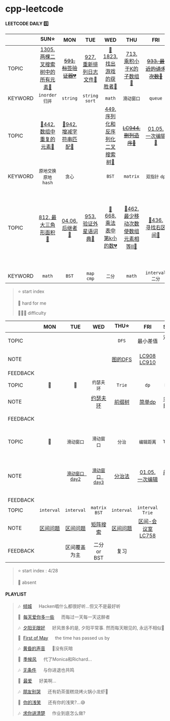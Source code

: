 # cpp-leetcode

#### LEETCODE DAILY  5️⃣

|       |SUN⭐|MON|TUE|WED|THU|FRI|SAT|
|  ---  |:-:|:-:|:-:|:-:|:-:|:-:|:-:|
|TOPIC  |[1305. 两棵二叉搜索树中的所有元素🧡](https://github.com/MyLeetCodeRecord/cpp-leetcode/blob/master/workspace/1305.%E4%B8%A4%E6%A3%B5%E4%BA%8C%E5%8F%89%E6%90%9C%E7%B4%A2%E6%A0%91%E4%B8%AD%E7%9A%84%E6%89%80%E6%9C%89%E5%85%83%E7%B4%A0.cpp)|[~~591. 标签验证器💔~~](https://leetcode-cn.com/problems/tag-validator/)|[927. 重新排列日志文件💚](https://github.com/MyLeetCodeRecord/cpp-leetcode/blob/master/workspace/937.%E9%87%8D%E6%96%B0%E6%8E%92%E5%88%97%E6%97%A5%E5%BF%97%E6%96%87%E4%BB%B6.cpp)|[📌1823. 找出游戏的获胜者🧡](https://github.com/MyLeetCodeRecord/cpp-leetcode/blob/master/markdown/LC1823.%20%E6%89%BE%E5%87%BA%E6%B8%B8%E6%88%8F%E7%9A%84%E8%8E%B7%E8%83%9C%E8%80%85.md)|[713. 乘积小于K的子数组🧡](https://github.com/MyLeetCodeRecord/cpp-leetcode/blob/master/workspace/713.%E4%B9%98%E7%A7%AF%E5%B0%8F%E4%BA%8E-k-%E7%9A%84%E5%AD%90%E6%95%B0%E7%BB%84.cpp)|[~~933. 最近的请求次数💚~~](https://leetcode-cn.com/problems/number-of-recent-calls/)|[📌433. 最小基因变化🧡](https://github.com/MyLeetCodeRecord/cpp-leetcode/blob/master/markdown/LC433.%20%E6%9C%80%E5%B0%8F%E5%9F%BA%E5%9B%A0%E5%8F%98%E5%8C%96.md)|
|KEYWORD|`inorder`<br>`归并`|`string`|`string` `sort`|`math`|`滑动窗口`|`queue`|`BFS`|
|TOPIC  |[📌442. 数组中重复的元素🧡](https://github.com/MyLeetCodeRecord/cpp-leetcode/blob/master/markdown/LC422.%20%E6%95%B0%E7%BB%84%E4%B8%AD%E9%87%8D%E5%A4%8D%E7%9A%84%E6%95%B0%E6%8D%AE.md)|[📌942. 增减字符串匹配💚](https://github.com/MyLeetCodeRecord/cpp-leetcode/blob/master/markdown/LC942.%20%E5%A2%9E%E5%87%8F%E5%AD%97%E7%AC%A6%E4%B8%B2%E5%8C%B9%E9%85%8D.md)|   |[449. 序列化和反序列化二叉搜索树🧡](https://github.com/MyLeetCodeRecord/cpp-leetcode/blob/master/workspace/449.%E5%BA%8F%E5%88%97%E5%8C%96%E5%92%8C%E5%8F%8D%E5%BA%8F%E5%88%97%E5%8C%96%E4%BA%8C%E5%8F%89%E6%90%9C%E7%B4%A2%E6%A0%91.cpp)|[~~LC944. 删列造序💚~~](https://github.com/MyLeetCodeRecord/cpp-leetcode/blob/master/workspace/944.%E5%88%A0%E5%88%97%E9%80%A0%E5%BA%8F.cpp)|[01.05. 一次编辑🧡](https://github.com/MyLeetCodeRecord/cpp-leetcode/blob/master/markdown/01.05.%20%E4%B8%80%E6%AC%A1%E7%BC%96%E8%BE%91.md)||
|KEYWORD|`原地交换`<br>`原地hash`|`贪心`|   |`BST`|`matrix`|`双指针` `dp`||
|TOPIC  |[812. 最大三角形面积💚](https://github.com/MyLeetCodeRecord/cpp-leetcode/blob/master/markdown/LC812.%20%E6%9C%80%E5%A4%A7%E4%B8%89%E8%A7%92%E5%BD%A2%E9%9D%A2%E7%A7%AF.md)|[04.06. 后继者🧡](https://github.com/MyLeetCodeRecord/cpp-leetcode/blob/master/markdown/04.06.%20%E5%90%8E%E7%BB%A7%E8%80%85.md)|[953. 验证外星语词典💚](https://github.com/MyLeetCodeRecord/cpp-leetcode/blob/master/workspace/953.%E9%AA%8C%E8%AF%81%E5%A4%96%E6%98%9F%E8%AF%AD%E8%AF%8D%E5%85%B8.cpp)|[📌668. 乘法表中第k小的数💔](https://github.com/MyLeetCodeRecord/cpp-leetcode/blob/master/markdown/LC668.%20%E4%B9%98%E6%B3%95%E8%A1%A8%E4%B8%AD%E7%AC%ACK%E5%B0%8F%E7%9A%84%E6%95%B0.md)|[📌462. 最少移动次数使数组元素相等Ⅱ🧡](https://leetcode.cn/problems/minimum-moves-to-equal-array-elements-ii/solution/by-fuxuemingzhu-13z3/)|[📌436. 寻找右区间🧡](https://leetcode.cn/problems/find-right-interval/solution/xun-zhao-you-qu-jian-by-leetcode-solutio-w2ic/)|[961. 在长度 2N 的数组中找出重复 N 次的元素💚]()|
|KEYWORD|`math`|`BST`|`map` `cmp`|`二分`|`math`|`interval` `二分`|`map` `math`|

> ⭐ start index   
> 
> 📌 hard for me        
> 
> 💚🧡💔 difficulty   



|        |MON|TUE|WED|THU⭐|FRI|SAT|SUN|
|  ---   |:-:|:-:|:-:|:-:|:-:|:-:|:-:|
|TOPIC   |   |   |   |`DFS`|最小差值|双周赛|`滑动窗口`|
|NOTE    |   |   |   |[图的DFS](https://github.com/MyLeetCodeRecord/cpp-leetcode/blob/master/markdown/%E4%B8%93%E9%A2%98%20-%20DFS.md)|[LC908](https://github.com/MyLeetCodeRecord/cpp-leetcode/blob/master/908.%E6%9C%80%E5%B0%8F%E5%B7%AE%E5%80%BC-i.cpp)<br>[LC910](https://github.com/MyLeetCodeRecord/cpp-leetcode/blob/master/910.%E6%9C%80%E5%B0%8F%E5%B7%AE%E5%80%BC-ii.cpp)|   |[`滑动窗口 day1`](https://github.com/MyLeetCodeRecord/cpp-leetcode/blob/master/markdown/%E4%B8%93%E9%A2%98%20-%20%E6%BB%91%E5%8A%A8%E7%AA%97%E5%8F%A3.md)|
|FEEDBACK|   |   |   |   |   |   |   |
|TOPIC   |📅|📅|`约瑟夫环`|`Trie`|`dp`|`BFS`|周赛[1824]|
|NOTE    |   |   |[约瑟夫环](https://github.com/MyLeetCodeRecord/cpp-leetcode/blob/master/markdown/LC1823.%20%E6%89%BE%E5%87%BA%E6%B8%B8%E6%88%8F%E7%9A%84%E8%8E%B7%E8%83%9C%E8%80%85.md)|[前缀树](https://github.com/MyLeetCodeRecord/cpp-leetcode/blob/master/markdown/%E4%B8%93%E9%A2%98%20-%20Trie.md)|[简单dp](https://github.com/MyLeetCodeRecord/cpp-leetcode/blob/master/markdown/%E4%B8%93%E9%A2%98%20-%20DP.md)|[多源BFS](https://github.com/MyLeetCodeRecord/cpp-leetcode/blob/master/markdown/%E4%B8%93%E9%A2%98%20-%20BFS.md)|[dp](https://github.com/MyLeetCodeRecord/cpp-leetcode/blob/master/markdown/LC6058.%20%E7%BB%9F%E8%AE%A1%E6%89%93%E5%AD%97%E6%96%B9%E6%A1%88%E6%95%B0.md)|
|FEEDBACK|   |   |   |   |   |   |耶 今天三题耶|
|TOPIC   |📅|`滑动窗口`|`滑动窗口`|`分治`|`编辑距离`|`Trie`|周赛[1882]<br>`区间合并`|
|NOTE    |   |[`滑动窗口 day2`](https://github.com/MyLeetCodeRecord/cpp-leetcode/blob/master/markdown/%E4%B8%93%E9%A2%98%20-%20%E6%BB%91%E5%8A%A8%E7%AA%97%E5%8F%A3.md)|[`滑动窗口 day3`](https://github.com/MyLeetCodeRecord/cpp-leetcode/blob/master/markdown/%E4%B8%93%E9%A2%98%20-%20%E6%BB%91%E5%8A%A8%E7%AA%97%E5%8F%A3.md)|[分治法](https://github.com/MyLeetCodeRecord/cpp-leetcode/blob/master/markdown/%E4%B8%93%E9%A2%98%20-%20%E5%88%86%E6%B2%BB%E6%B3%95.md)|[01.05. 一次编辑](https://github.com/MyLeetCodeRecord/cpp-leetcode/blob/master/markdown/01.05.%20%E4%B8%80%E6%AC%A1%E7%BC%96%E8%BE%91.md)|[前缀树](https://github.com/MyLeetCodeRecord/cpp-leetcode/blob/master/markdown/%E4%B8%93%E9%A2%98%20-%20Trie.md)|[第四题: 统计区间中的整数数目](https://github.com/MyLeetCodeRecord/cpp-leetcode/blob/master/markdown/LC6066.%20%E7%BB%9F%E8%AE%A1%E5%8C%BA%E9%97%B4%E4%B8%AD%E7%9A%84%E6%95%B4%E6%95%B0%E6%95%B0%E7%9B%AE.md)|
|FEEDBACK|   |   |   |   |   |   |   |
|TOPIC   |`interval`|`interval`|`matrix` `BST`|`interval`|`interval`<br>`Trie`|   |   |
|NOTE    |[区间问题](https://github.com/MyLeetCodeRecord/cpp-leetcode/blob/master/markdown/%E4%B8%93%E9%A2%98%20-%20%E5%8C%BA%E9%97%B4.md)|[区间问题](https://github.com/MyLeetCodeRecord/cpp-leetcode/blob/master/markdown/%E4%B8%93%E9%A2%98%20-%20%E5%8C%BA%E9%97%B4.md)|[矩阵搜索](https://github.com/MyLeetCodeRecord/cpp-leetcode/blob/master/markdown/%E4%B8%93%E9%A2%98%20-%20%E7%9F%A9%E9%98%B5%E6%90%9C%E7%B4%A2.md)|[区间问题](https://github.com/MyLeetCodeRecord/cpp-leetcode/blob/master/markdown/%E4%B8%93%E9%A2%98%20-%20%E5%8C%BA%E9%97%B4.md)|[区间-会议室](https://github.com/MyLeetCodeRecord/cpp-leetcode/blob/master/markdown/专题%20-%20区间%20-%20会议室.md)<br>[LC758](https://github.com/MyLeetCodeRecord/cpp-leetcode/blob/master/workspace/758.%E5%AD%97%E7%AC%A6%E4%B8%B2%E4%B8%AD%E7%9A%84%E5%8A%A0%E7%B2%97%E5%8D%95%E8%AF%8D.cpp)|   |   |
|FEEDBACK|   |区间覆盖为主|二分 or BST|复习|   |   |   |

> ⭐ start index : 4/28  
> 
> 📅 absent

#### PLAYLIST
> 🎶&nbsp; [倾城](https://c.y.qq.com/base/fcgi-bin/u?__=yqO6CMKOOmLX) &emsp; Hacken唱什么都很好听...但又不是最好听
> 
> 🎵&nbsp; [每天爱你多一些](https://c.y.qq.com/base/fcgi-bin/u?__=qFqpko) &emsp; 而每过一天每一天这醉者
> 
> 🎶&nbsp; [夕阳无限好](https://c.y.qq.com/base/fcgi-bin/u?__=IsQY4X) &emsp; 好风景多的是, 夕阳平常事. 然而每天眼见的, 永远不相似🌇
>
> 🎵&nbsp; [First of May](https://c.y.qq.com/base/fcgi-bin/u?__=0lWfqWm) &emsp; the time has passed us by
> 
> 🎶&nbsp; [黄昏的声音](https://c.y.qq.com/base/fcgi-bin/u?__=u0Lzl4w) &emsp; 🌆没有灰暗
> 
> 🎵&nbsp; [季候风](https://c.y.qq.com/base/fcgi-bin/u?__=d1qdCO) &emsp; 代了Monica和Richard...
> 
> 🎶&nbsp; [无条件](https://c.y.qq.com/base/fcgi-bin/u?__=tZTUR) &emsp; 与你进退也共鸣
>
> 🎵&nbsp; [最爱](https://c.y.qq.com/base/fcgi-bin/u?__=njJ2ufu) &emsp; 好美啊...
> 
> 🎶&nbsp; [朋友别哭](https://c.y.qq.com/base/fcgi-bin/u?__=c3bMI) &emsp; 还有奶茶蛋糕烧烤火锅小龙虾🍺
> 
> 🎵&nbsp; [你的浅笑](https://c.y.qq.com/base/fcgi-bin/u?__=6zkUD) &emsp; 还有你的浅笑?...😅
> 
> 🎶&nbsp; [求你讲清楚](https://c.y.qq.com/base/fcgi-bin/u?__=Vy5Cc4n) &emsp; 作业到底怎么做?